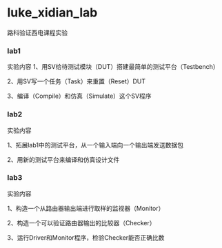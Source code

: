 # luke_xidian_lab
路科验证西电课程实验

### lab1
实验内容
1、用SV给待测试模块（DUT）搭建最简单的测试平台（Testbench）

2、用SV写一个任务（Task）来重置（Reset）DUT

3、编译（Compile）和仿真（Simulate）这个SV程序

### lab2
实验内容

1、拓展lab1中的测试平台，从一个输入端向一个输出端发送数据包

2、用新的测试平台来编译和仿真设计文件

### lab3
实验内容

1、构造一个从路由器输出端进行取样的监视器（Monitor）

2、构造一个可以验证路由器输出的比较器（Checker）

3、运行Driver和Monitor程序，检验Checker能否正确比数